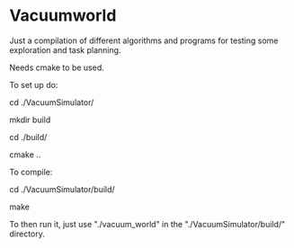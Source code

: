 # Vacuumworld

Just a compilation of different algorithms and programs for testing some exploration and task planning.

Needs cmake to be used.

To set up do:

cd ./VacuumSimulator/

mkdir build

cd ./build/

cmake ..

To compile:

cd ./VacuumSimulator/build/

make

To then run it, just use "./vacuum_world" in the "./VacuumSimulator/build/" directory.
